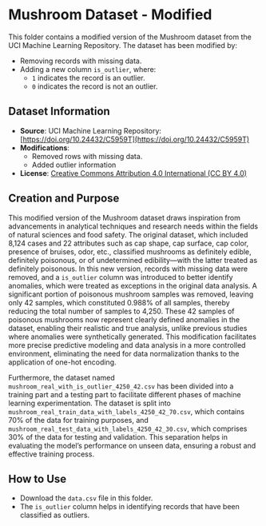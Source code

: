# Mushroom Dataset - Modified

This folder contains a modified version of the Mushroom dataset from the UCI Machine Learning Repository. The dataset has been modified by:

- Removing records with missing data.
- Adding a new column `is_outlier`, where:
  - `1` indicates the record is an outlier.
  - `0` indicates the record is not an outlier.

## Dataset Information

- **Source**: UCI Machine Learning Repository: [https://doi.org/10.24432/C5959T](https://doi.org/10.24432/C5959T)
- **Modifications**:
  - Removed rows with missing data.
  - Added outlier information 
- **License**: [Creative Commons Attribution 4.0 International (CC BY 4.0)](https://creativecommons.org/licenses/by/4.0/)

## Creation and Purpose

This modified version of the Mushroom dataset draws inspiration from advancements in analytical techniques and research needs within the fields of natural sciences and food safety. The original dataset, which included 8,124 cases and 22 attributes such as cap shape, cap surface, cap color, presence of bruises, odor, etc., classified mushrooms as definitely edible, definitely poisonous, or of undetermined edibility—with the latter treated as definitely poisonous. In this new version, records with missing data were removed, and a `is_outlier` column was introduced to better identify anomalies, which were treated as exceptions in the original data analysis. A significant portion of poisonous mushroom samples was removed, leaving only 42 samples, which constituted 0.988% of all samples, thereby reducing the total number of samples to 4,250. These 42 samples of poisonous mushrooms now represent clearly defined anomalies in the dataset, enabling their realistic and true analysis, unlike previous studies where anomalies were synthetically generated. This modification facilitates more precise predictive modeling and data analysis in a more controlled environment, eliminating the need for data normalization thanks to the application of one-hot encoding.

Furthermore, the dataset named `mushroom_real_with_is_outlier_4250_42.csv` has been divided into a training part and a testing part to facilitate different phases of machine learning experimentation. The dataset is split into `mushroom_real_train_data_with_labels_4250_42_70.csv`, which contains 70% of the data for training purposes, and `mushroom_real_test_data_with_labels_4250_42_30.csv`, which comprises 30% of the data for testing and validation. This separation helps in evaluating the model’s performance on unseen data, ensuring a robust and effective training process.

## How to Use

- Download the `data.csv` file in this folder.
- The `is_outlier` column helps in identifying records that have been classified as outliers.
